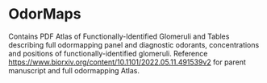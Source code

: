 # OdorMaps
Contains PDF Atlas of Functionally-Identified Glomeruli and Tables describing full odormapping panel and diagnostic odorants, concentrations and positions of functionally-identified glomeruli.
Reference https://www.biorxiv.org/content/10.1101/2022.05.11.491539v2 for parent manuscript and full odormapping Atlas.
